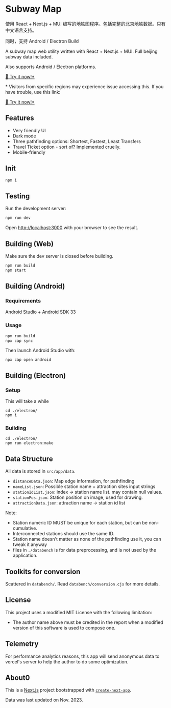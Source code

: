 # Subway Map

使用 React + Next.js + MUI 编写的地铁图程序。包括完整的北京地铁数据。只有中文语言支持。

同时，支持 Android / Electron Build

A subway map web utility written with React + Next.js + MUI. Full beijing subway data included. 

Also supports Android / Electron platforms.

[🔗 Try it now!*](https://beijingsubwaymap.vercel.app/)

\* Visitors from specific regions may experience issue accessing this. If you have trouble, use this link:

[🔗 Try it now!*](https://smallg0at.github.io/subwaymapv2/)


## Features

- Very friendly UI
- Dark mode
- Three pathfinding options: Shortest, Fastest, Least Transfers
- Travel Ticket option - sort of? Implemented cruelly.
- Mobile-friendly

## Init

```bash
npm i
```

## Testing

Run the development server:

```bash
npm run dev
```

Open [http://localhost:3000](http://localhost:3000) with your browser to see the result.

## Building (Web)

Make sure the dev server is closed before building.

```bash
npm run build
npm start
```

## Building (Android)

### Requirements

Android Studio + Android SDK 33


### Usage

```bash
npm run build
npx cap sync
```

Then launch Android Studio with:

```
npx cap open android
```

## Building (Electron)

### Setup

This will take a while

```
cd ./electron/
npm i
```

### Building

```
cd ./electron/
npm run electron:make
```

## Data Structure

All data is stored in `src/app/data`.

- `distanceData.json`: Map edge information, for pathfinding
- `nameList.json`: Possible station name + attraction sites input strings
- `stationIdList.json`: index -> station name list. may contain null values.
- `stationPos.json`: Station position on image, used for drawing.
- `attractionData.json`: attraction name -> station id list

Note:

- Station numeric ID MUST be unique for each station, but can be non-cumulative.
- Interconnected stations should use the same ID.
- Station name doesn't matter as none of the pathfinding use it, you can tweak it anyway
- files in `./databench` is for data preprocessing, and is not used by the application.

## Toolkits for conversion

Scattered in `databench/`. Read `databench/conversion.cjs` for more details.

## License

This project uses a modified MIT License with the following limitation:

- The author name above must be credited in the report when a modified version of this software is used to compose one.

## Telemetry

For performance analytics reasons, this app will send anonymous data to vercel's server to help the author to do some optimization. 

## About0

This is a [Next.js](https://nextjs.org/) project bootstrapped with [`create-next-app`](https://github.com/vercel/next.js/tree/canary/packages/create-next-app).

Data was last updated on Nov. 2023.
